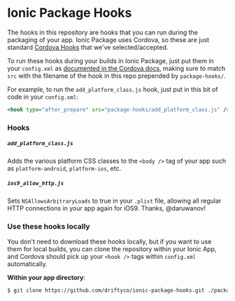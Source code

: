 # Ionic Package Hooks

The hooks in this repository are hooks that you can run during the packaging of
your app. Ionic Package uses Cordova, so these are just standard [Cordova
Hooks](http://cordova.apache.org/docs/en/edge/guide/appdev/hooks/index.html)
that we've selected/accepted.

To run these hooks during your builds in Ionic Package, just put them in your
`config.xml` as [documented in the Cordova
docs](http://cordova.apache.org/docs/en/edge/guide/appdev/hooks/index.html),
making sure to match `src` with the filename of the hook in this repo prepended
by `package-hooks/`.

For example, to run the `add_platform_class.js` hook, just put in this bit of
code in your `config.xml`:

```xml
<hook type="after_prepare" src="package-hooks/add_platform_class.js" />
```

### Hooks

##### `add_platform_class.js`

Adds the various platform CSS classes to the `<body />` tag of your app such as
`platform-android`, `platform-ios`, etc.

##### `ios9_allow_http.js`

Sets `NSAllowsArbitraryLoads` to true in your `.plist` file, allowing all
regular HTTP connections in your app again for iOS9. Thanks, @daruwanov!

### Use these hooks locally

You don't need to download these hooks locally, but if you want to use them for
local builds, you can clone the repository within your Ionic App, and Cordova
should pick up your `<hook />` tags within `config.xml` automatically.

**Within your app directory**:
```bash
$ git clone https://github.com/driftyco/ionic-package-hooks.git ./package-hooks
```
